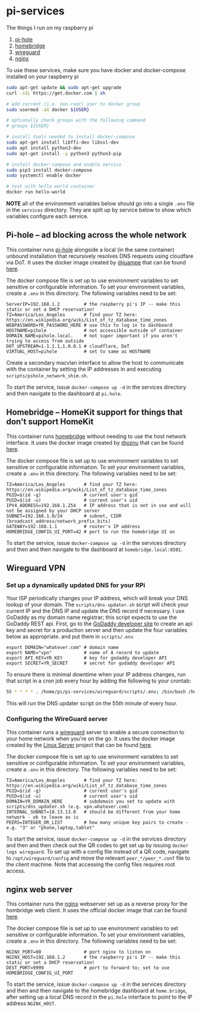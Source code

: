 # pi-services
The things I run on my raspberry pi
1. [pi-hole](https://pi-hole.net)
2. [homebridge](https://homebridge.io)
3. [wireguard](https://www.wireguard.com)
4. [nginx](https://nginx.org)

To use these services, make sure you have docker and docker-compose installed on your raspberry pi

```bash
sudo apt-get update && sudo apt-get upgrade
curl -sSL https://get.docker.com | sh

# add current (i.e. non-root) user to docker group
sudo usermod -aG docker ${USER}

# optionally check groups with the following command
# groups ${USER}

# install tools needed to install docker-compose
sudo apt-get install libffi-dev libssl-dev
sudo apt install python3-dev
sudo apt-get install -y python3 python3-pip

# install docker-compose and enable service
sudo pip3 install docker-compose
sudo systemctl enable docker

# test with hello world container
docker run hello-world
```

**NOTE** all of the environment variables below should go into a single `.env` file in the
`services` directory. They are split up by service below to show which variables configure
each service.

## Pi-hole – ad blocking across the whole network

This container runs [pi-hole](https://pi-hole.net) alongside a local (in the same container) unbound installation that recursively resolves DNS requests using cloudfare via DoT.
It uses the docker image created by [@juampe](https://github.com/juampe) that can be found [here](https://hub.docker.com/r/juampe/pihole-dot).

The docker compose file is set up to use environment variables to set sensitive or configurable information.
To set your environment variables, create a `.env` in this directory. The following variables need to be set:

```
ServerIP=192.168.1.2         # the raspberry pi's IP -- make this static or set a DHCP reservation!
TZ=America/Los_Angeles       # find your TZ here: https://en.wikipedia.org/wiki/List_of_tz_database_time_zones
WEBPASSWORD=YR_PASSWORD_HERE # use this to log in to dashboard
HOSTNAME=pihole              # not accessible outside of container
DOMAIN_NAME=pihole.local.    # not super important if you aren't trying to access from outside
DOT_UPSTREAM=1.1.1.1,1.0.0.1 # cloudflare, DoT
VIRTUAL_HOST=pihole          # set to same as HOSTNAME
```

Create a secondary macvlan interface to allow the host to communicate with the container by setting the IP addresses in and executing `scripts/pihole_network_shim.sh`.

To start the service, issue `docker-compose up -d` in the services directory and then
navigate to the dashboard at `pi.hole`.


## Homebridge – HomeKit support for things that don't support HomeKit

This container runs [homebridge](https://homebridge.io) without needing to use the host network interface.
It uses the docker image created by [@oznu](https://github.com/oznu) that can be found [here](https://hub.docker.com/r/oznu/homebridge/).

The docker compose file is set up to use environment variables to set sensitive or configurable information.
To set your environment variables, create a `.env` in this directory. The following variables need to be set:

```
TZ=America/Los_Angeles       # find your TZ here: https://en.wikipedia.org/wiki/List_of_tz_database_time_zones
PGID=$(id -g)                # current user's gid
PUID=$(id -u)                # current user's uid
IPV4_ADDRESS=192.168.1.254   # IP address that is not in use and will not be assigned by your DHCP server
SUBNET=192.168.1.0/24        # subnet, CIDR (broadcast_address/network_prefix_bits)
GATEWAY=192.168.1.1          # router's IP address
HOMEBRIDGE_CONFIG_UI_PORT=42 # port to run the homebridge UI on
```

To start the service, issue `docker-compose up -d` in the services directory and then
and then navigate to the dashboard at `homebridge.local:8581`.

## Wireguard VPN

### Set up a dynamically updated DNS for your RPi
Your ISP periodically changes your IP address, which will break your DNS lookup
of your domain. The `scripts/dns-updater.sh` script will check your current IP
and the DNS IP and update the DNS record if necessary. I use GoDaddy as my domain
name registrar; this script expects to use the GoDaddy REST api. First, go to the
[GoDaddy developer site](https://developer.godaddy.com/getstarted) to create an api
key and secret for a production server and then update the four variables below as
appropriate. and put them in `scripts/.env`

```
export DOMAIN="whatever.com" # domain name
export NAME="vpn"            # name of A record to update
export API_KEY=YR_KEY        # key for godaddy developer API
export SECRET=YR_SECRET      # secret for godaddy developer API
```

To ensure there is
minimal downtime when your IP address changes, run that script in a cron job
every hour by adding the following to your crontab:
```bash
55 * * * * . /home/pi/pi-services/wireguard/scripts/.env; /bin/bash /home/pi/pi-services/wireguard/scripts/dns-updater.sh
```
This will run the DNS updater script on the 55th minute of every hour.

### Configuring the WireGuard server

This container runs a [wireguard](https://wireguard.com) server to enable a secure connection to your home network when you're on the go.
It uses the docker image created by the [Linux Server](https://www.linuxserver.io) project that can be found [here](https://hub.docker.com/r/linuxserver/wireguard).

The docker compose file is set up to use environment variables to set sensitive or configurable information.
To set your environment variables, create a `.env` in this directory. The following variables need to be set:

```
TZ=America/Los_Angeles       # find your TZ here: https://en.wikipedia.org/wiki/List_of_tz_database_time_zones
PGID=$(id -g)                # current user's gid
PUID=$(id -u)                # current user's uid
DOMAIN=YR_DOMAIN_HERE        # subdomain you set to update with scripts/dns_updater.sh (e.g. vpn.whatever.com)
INTERNAL_SUBNET=10.13.13.0   # should be different from your home network - ok to leave as is
PEERS=INTEGER_OR_LIST        # how many unique key pairs to create - e.g. "3" or "phone,laptop,tablet"
```

To start the service, issue `docker-compose up -d` in the services directory and then
and then check out the QR codes to get set up by issuing `docker logs wireguard`.
To set up with a config file instead of a QR code, navigate to `/opt/wireguard/config` and move the relevant `peer_*/peer_*.conf` file
to the client machine. Note that accessing the config files requires root access.

## nginx web server

This container runs the [nginx](https://nginx.org) webserver set up as a reverse proxy for the hombridge web client.
It uses the official docker image that can be found [here](https://hub.docker.com/_/nginx).

The docker compose file is set up to use environment variables to set sensitive or configurable information.
To set your environment variables, create a `.env` in this directory. The following variables need to be set:

```
NGINX_PORT=80                # port nginx to listen on
NGINX_HOST=192.168.1.2       # the raspberry pi's IP -- make this static or set a DHCP reservation!
DEST_PORT=9999               # port to forward to; set to use HOMEBRIDGE_CONFIG_UI_PORT
```

To start the service, issue `docker-compose up -d` in the services directory and then
and then navigate to the homebridge dashboard at `home.bridge`, after setting up a local
DNS record in the `pi.hole` interface to point to the IP address `NGINX_HOST`.
